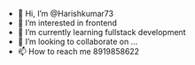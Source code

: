 - 👋 Hi, I’m @Harishkumar73
- 👀 I’m interested in frontend
- 🌱 I’m currently learning fullstack development
- 💞️ I’m looking to collaborate on ...
- 📫 How to reach me 8919858622

<!---
Harishkumar73/Harishkumar73 is a ✨ special ✨ repository because its `README.md` (this file) appears on your GitHub profile.
You can click the Preview link to take a look at your changes.
--->
